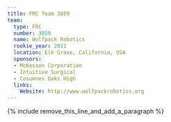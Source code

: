 ```yaml
---
title: FRC Team 3859
team:
  type: FRC
  number: 3859
  name: Wolfpack Robotics
  rookie_year: 2011
  location: Elk Grove, California, USA
  sponsors:
  - McKesson Corporation
  - Intuitive Surgical
  - Cosumnes Oaks High
  links:
    Website: http://www.wolfpackrobotics.org
---
```


{% include remove_this_line_and_add_a_paragraph %}